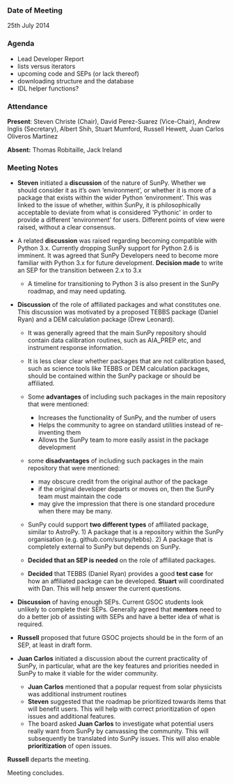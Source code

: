 ### Date of Meeting

25th July 2014

### Agenda

- Lead Developer Report
- lists versus iterators
- upcoming code and SEPs (or lack thereof)
- downloading structure and the database
- IDL helper functions?

### Attendance

**Present**: Steven Christe (Chair), David Perez-Suarez (Vice-Chair), Andrew Inglis (Secretary), Albert Shih, Stuart Mumford, Russell Hewett, Juan Carlos Oliveros Martinez

**Absent:** Thomas Robitaille, Jack Ireland

### Meeting Notes

- **Steven** initiated a **discussion** of the nature of SunPy. Whether we should consider it as it’s own ‘environment’, or whether it is more of a package that exists within the wider Python ‘environment’. This was linked to the issue of whether, within SunPy, it is philosophically acceptable to deviate from what is considered 'Pythonic' in order to provide a different 'environment' for users. Different points of view were raised, without a clear consensus.

- A related **discussion** was raised regarding becoming compatible with Python 3.x. Currently dropping SunPy support for Python 2.6 is imminent. It was agreed that SunPy Developers need to become more familiar with Python 3.x for future development. **Decision made** to write an SEP for the transition between 2.x to 3.x
  - A timeline for transitioning to Python 3 is also present in the SunPy roadmap, and may need updating.

- **Discussion** of the role of affiliated packages and what constitutes one. This discussion was motivated by a proposed TEBBS package (Daniel Ryan) and a DEM calculation package (Drew Leonard).
  - It was generally agreed that the main SunPy repository should contain data calibration routines, such as AIA_PREP etc, and instrument response information.
  - It is less clear clear whether packages that are not calibration based, such as science tools like TEBBS or DEM calculation packages, should be contained within the SunPy package or should be affiliated.
  - Some **advantages** of including such packages in the main repository that were mentioned:
    - Increases the functionality of SunPy, and the number of users
    - Helps the community to agree on standard utilities instead of re-inventing them
    - Allows the SunPy team to more easily assist in the package development
  - some **disadvantages** of including such packages in the main repository that were mentioned:
    - may obscure credit from the original author of the package
    - if the original developer departs or moves on, then the SunPy team must maintain the code
    - may give the impression that there is one standard procedure when there may be many.

  - SunPy could support **two different types** of affiliated package, similar to AstroPy. 1) A package that is a repository within the SunPy organisation (e.g. github.com/sunpy/tebbs). 2) A package that is completely external to SunPy but depends on SunPy.

  - **Decided that an SEP is needed** on the role of affiliated packages.
  - **Decided** that TEBBS (Daniel Ryan) provides a good **test case** for how an affiliated package can be developed. **Stuart** will coordinated with Dan. This will help answer the current questions.

- **Discussion** of having enough SEPs. Current GSOC students look unlikely to complete their SEPs. Generally agreed that **mentors** need to do a better job of assisting with SEPs and have a better idea of what is required.

- **Russell** proposed that future GSOC projects should be in the form of an SEP, at least in draft form.

- **Juan Carlos** initiated a discussion about the current practicality of SunPy, in particular, what are the key features and priorities needed in SunPy to make it viable for the wider community.
  - **Juan Carlos** mentioned that a popular request from solar physicists was additional instrument routines
  - **Steven** suggested that the roadmap be prioritized towards items that will benefit users. This will help with correct prioritization of open issues and additional features.
  - The board asked **Juan Carlos** to investigate what potential users really want from SunPy by canvassing the community. This will subsequently be translated into SunPy issues. This will also enable **prioritization** of open issues.

**Russell** departs the meeting.

Meeting concludes.
